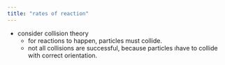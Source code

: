 ```yaml
---
title: "rates of reaction"
---
```


- consider collision theory
	- for reactions to happen, particles must collide.
	- not all collisions are successful, because particles ıhave to collide with correct orientation.
